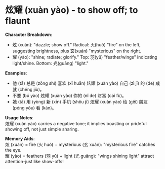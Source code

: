 # **炫耀 (xuàn yào) - to show off; to flaunt**

**Character Breakdown**:  
- 炫 (xuàn): "dazzle; show off." Radical: 火(huǒ) "fire" on the left, suggesting brightness, plus 玄(xuán) "mysterious" on the right.  
- 耀 (yào): "shine; radiate; glorify." Top: 羽(yǔ) "feather/wings" indicating light/shine. Bottom: 光(guāng) "light."

**Examples**:  
- 他 (tā) 总是 (zǒng shì) 喜欢 (xǐ huān) 炫耀 (xuàn yào) 自己 (zì jǐ) 的 (de) 成就 (chéng jiù)。  
- 不要 (bú yào) 炫耀 (xuàn yào) 你的 (nǐ de) 财富 (cái fù)。  
- 她 (tā) 用 (yòng) 新 (xīn) 手机 (shǒu jī) 炫耀 (xuàn yào) 给 (gěi) 朋友 (péng yǒu) 看 (kàn)。

**Usage Notes**:  
炫耀 (xuàn yào) carries a negative tone; it implies boasting or prideful showing off, not just simple sharing.

**Memory Aids**:  
炫 (xuàn) = fire (火 huǒ) + mysterious (玄 xuán): "mysterious fire" catches the eye.  
耀 (yào) = feathers (羽 yǔ) + light (光 guāng): "wings shining light" attract attention-just like show-offs!